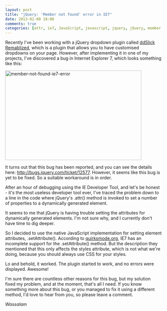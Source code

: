 ```yaml
---
layout: post
title: "jQuery: 'Member not found' error in IE7"
date: 2013-02-08 18:00
comments: true
categories: [attr, ie7, JavaScript, javascript, jquery, jQuery, member not found, Web Development]
---
```

Recently I've been working with a jQuery dropdown plugin called <a href="http://ddslickremablized.remabledesigns.com/" target="_blank">ddSlick Remablized</a>, which is a plugin that allows you to have customised dropdowns on your page. However, after implementing it in one of my projects, I've discovered a bug in Internet Explorer 7, which looks something like this:

<img class="size-full wp-image-1986 alignnone" title="Member not found" alt="member-not-found-ie7-error" src="http://dnasir.com/wp-content/uploads/2013/02/member-not-found-ie7-error.png" width="438" height="288" />

<!--more-->

It turns out that this bug has been reported, and you can see the details here: <a href="http://bugs.jquery.com/ticket/12577" target="_blank">http://bugs.jquery.com/ticket/12577</a>. However, it seems like this bug is yet to be fixed. So a suitable workaround is in order.

After an hour of debugging using the IE Developer Tool, and let's be honest - it's the most useless developer tool ever, I've traced the problem down to a line in the code where jQuery's .attr() method is invoked to set a number of properties to a dynamically generated element.

It seems to me that jQuery is having trouble setting the attributes for dynamically generated elements. I'm not sure why, and I currently don't have time to dig deeper.

So I decided to use the native JavaScript implementation for setting element attributes, .setAttribute(). According to <a href="http://www.quirksmode.org/dom/w3c_core.html#attributes" target="_blank">quirksmode.org</a>, IE7 has an incomplete support for the .setAttribute() method. But the description they mentioned that this only affects the styles attribute, which is not what we're doing, because you should always use CSS for your styles.

Lo and behold, it worked. The plugin started to work, and no errors were displayed. Awesome!

I'm sure there are countless other reasons for this bug, but my solution fixed my problem, and at the moment, that's all I need. If you know something more about this bug, or you managed to fix it using a different method, I'd love to hear from you, so please leave a comment.

<em>Wassalam</em>
